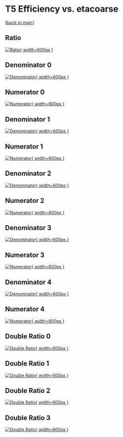 # T5 Efficiency vs. etacoarse

[[back to main](./)]



## Ratio

[![Ratio](../mtv/var/T5_loweta_11_1_eff_etacoarse.png){ width=600px }](../mtv/var/T5_loweta_11_1_eff_etacoarse.pdf)

## Denominator 0

[![Denominator](../mtv/den/T5_loweta_11_1_eff_etacoarse_den0.png){ width=600px }](../mtv/den/T5_loweta_11_1_eff_etacoarse_den0.pdf)

## Numerator 0

[![Numerator](../mtv/num/T5_loweta_11_1_eff_etacoarse_num0.png){ width=600px }](../mtv/num/T5_loweta_11_1_eff_etacoarse_num0.pdf)

## Denominator 1

[![Denominator](../mtv/den/T5_loweta_11_1_eff_etacoarse_den1.png){ width=600px }](../mtv/den/T5_loweta_11_1_eff_etacoarse_den1.pdf)

## Numerator 1

[![Numerator](../mtv/num/T5_loweta_11_1_eff_etacoarse_num1.png){ width=600px }](../mtv/num/T5_loweta_11_1_eff_etacoarse_num1.pdf)

## Denominator 2

[![Denominator](../mtv/den/T5_loweta_11_1_eff_etacoarse_den2.png){ width=600px }](../mtv/den/T5_loweta_11_1_eff_etacoarse_den2.pdf)

## Numerator 2

[![Numerator](../mtv/num/T5_loweta_11_1_eff_etacoarse_num2.png){ width=600px }](../mtv/num/T5_loweta_11_1_eff_etacoarse_num2.pdf)

## Denominator 3

[![Denominator](../mtv/den/T5_loweta_11_1_eff_etacoarse_den3.png){ width=600px }](../mtv/den/T5_loweta_11_1_eff_etacoarse_den3.pdf)

## Numerator 3

[![Numerator](../mtv/num/T5_loweta_11_1_eff_etacoarse_num3.png){ width=600px }](../mtv/num/T5_loweta_11_1_eff_etacoarse_num3.pdf)

## Denominator 4

[![Denominator](../mtv/den/T5_loweta_11_1_eff_etacoarse_den4.png){ width=600px }](../mtv/den/T5_loweta_11_1_eff_etacoarse_den4.pdf)

## Numerator 4

[![Numerator](../mtv/num/T5_loweta_11_1_eff_etacoarse_num4.png){ width=600px }](../mtv/num/T5_loweta_11_1_eff_etacoarse_num4.pdf)

## Double Ratio 0

[![Double Ratio](../mtv/ratio/T5_loweta_11_1_eff_etacoarse_ratio0.png){ width=600px }](../mtv/ratio/T5_loweta_11_1_eff_etacoarse_ratio0.pdf)

## Double Ratio 1

[![Double Ratio](../mtv/ratio/T5_loweta_11_1_eff_etacoarse_ratio1.png){ width=600px }](../mtv/ratio/T5_loweta_11_1_eff_etacoarse_ratio1.pdf)

## Double Ratio 2

[![Double Ratio](../mtv/ratio/T5_loweta_11_1_eff_etacoarse_ratio2.png){ width=600px }](../mtv/ratio/T5_loweta_11_1_eff_etacoarse_ratio2.pdf)

## Double Ratio 3

[![Double Ratio](../mtv/ratio/T5_loweta_11_1_eff_etacoarse_ratio3.png){ width=600px }](../mtv/ratio/T5_loweta_11_1_eff_etacoarse_ratio3.pdf)

